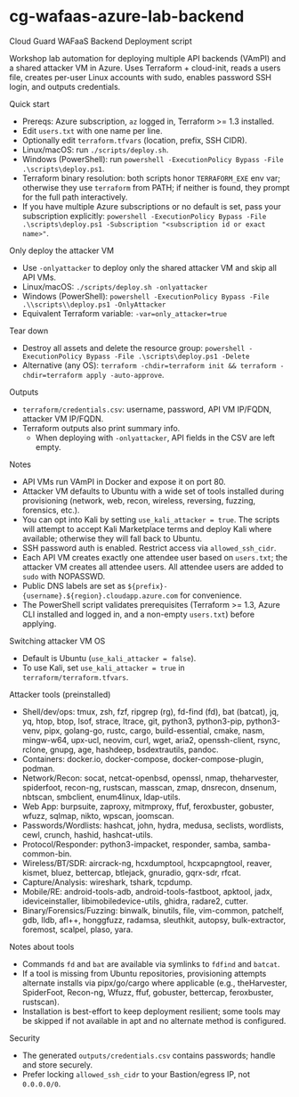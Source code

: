 # cg-wafaas-azure-lab-backend
Cloud Guard WAFaaS Backend Deployment script

Workshop lab automation for deploying multiple API backends (VAmPI) and a shared attacker VM in Azure. Uses Terraform + cloud-init, reads a users file, creates per-user Linux accounts with sudo, enables password SSH login, and outputs credentials.

Quick start
- Prereqs: Azure subscription, `az` logged in, Terraform >= 1.3 installed.
- Edit `users.txt` with one name per line.
- Optionally edit `terraform.tfvars` (location, prefix, SSH CIDR).
- Linux/macOS: run `./scripts/deploy.sh`.
- Windows (PowerShell): run `powershell -ExecutionPolicy Bypass -File .\scripts\deploy.ps1`.
- Terraform binary resolution: both scripts honor `TERRAFORM_EXE` env var; otherwise they use `terraform` from PATH; if neither is found, they prompt for the full path interactively.
- If you have multiple Azure subscriptions or no default is set, pass your subscription explicitly: `powershell -ExecutionPolicy Bypass -File .\scripts\deploy.ps1 -Subscription "<subscription id or exact name>"`.

Only deploy the attacker VM
- Use `-onlyattacker` to deploy only the shared attacker VM and skip all API VMs.
- Linux/macOS: `./scripts/deploy.sh -onlyattacker`
- Windows (PowerShell): `powershell -ExecutionPolicy Bypass -File .\\scripts\\deploy.ps1 -OnlyAttacker`
- Equivalent Terraform variable: `-var=only_attacker=true`

Tear down
- Destroy all assets and delete the resource group: `powershell -ExecutionPolicy Bypass -File .\scripts\deploy.ps1 -Delete`
- Alternative (any OS): `terraform -chdir=terraform init && terraform -chdir=terraform apply -auto-approve`.

Outputs
- `terraform/credentials.csv`: username, password, API VM IP/FQDN, attacker VM IP/FQDN.
- Terraform outputs also print summary info.
  - When deploying with `-onlyattacker`, API fields in the CSV are left empty.

Notes
- API VMs run VAmPI in Docker and expose it on port 80.
- Attacker VM defaults to Ubuntu with a wide set of tools installed during provisioning (network, web, recon, wireless, reversing, fuzzing, forensics, etc.).
- You can opt into Kali by setting `use_kali_attacker = true`. The scripts will attempt to accept Kali Marketplace terms and deploy Kali where available; otherwise they will fall back to Ubuntu.
- SSH password auth is enabled. Restrict access via `allowed_ssh_cidr`.
- Each API VM creates exactly one attendee user based on `users.txt`; the attacker VM creates all attendee users. All attendee users are added to `sudo` with NOPASSWD.
- Public DNS labels are set as `${prefix}-{username}.${region}.cloudapp.azure.com` for convenience.
 - The PowerShell script validates prerequisites (Terraform >= 1.3, Azure CLI installed and logged in, and a non-empty `users.txt`) before applying.

Switching attacker VM OS
- Default is Ubuntu (`use_kali_attacker = false`).
- To use Kali, set `use_kali_attacker = true` in `terraform/terraform.tfvars`.

Attacker tools (preinstalled)
- Shell/dev/ops: tmux, zsh, fzf, ripgrep (rg), fd-find (fd), bat (batcat), jq, yq, htop, btop, lsof, strace, ltrace, git, python3, python3-pip, python3-venv, pipx, golang-go, rustc, cargo, build-essential, cmake, nasm, mingw-w64, upx-ucl, neovim, curl, wget, aria2, openssh-client, rsync, rclone, gnupg, age, hashdeep, bsdextrautils, pandoc.
- Containers: docker.io, docker-compose, docker-compose-plugin, podman.
- Network/Recon: socat, netcat-openbsd, openssl, nmap, theharvester, spiderfoot, recon-ng, rustscan, masscan, zmap, dnsrecon, dnsenum, nbtscan, smbclient, enum4linux, ldap-utils.
- Web App: burpsuite, zaproxy, mitmproxy, ffuf, feroxbuster, gobuster, wfuzz, sqlmap, nikto, wpscan, joomscan.
- Passwords/Wordlists: hashcat, john, hydra, medusa, seclists, wordlists, cewl, crunch, hashid, hashcat-utils.
- Protocol/Responder: python3-impacket, responder, samba, samba-common-bin.
- Wireless/BT/SDR: aircrack-ng, hcxdumptool, hcxpcapngtool, reaver, kismet, bluez, bettercap, btlejack, gnuradio, gqrx-sdr, rfcat.
- Capture/Analysis: wireshark, tshark, tcpdump.
- Mobile/RE: android-tools-adb, android-tools-fastboot, apktool, jadx, ideviceinstaller, libimobiledevice-utils, ghidra, radare2, cutter.
- Binary/Forensics/Fuzzing: binwalk, binutils, file, vim-common, patchelf, gdb, lldb, afl++, honggfuzz, radamsa, sleuthkit, autopsy, bulk-extractor, foremost, scalpel, plaso, yara.

Notes about tools
- Commands `fd` and `bat` are available via symlinks to `fdfind` and `batcat`.
- If a tool is missing from Ubuntu repositories, provisioning attempts alternate installs via pipx/go/cargo where applicable (e.g., theHarvester, SpiderFoot, Recon-ng, Wfuzz, ffuf, gobuster, bettercap, feroxbuster, rustscan).
- Installation is best-effort to keep deployment resilient; some tools may be skipped if not available in apt and no alternate method is configured.

Security
- The generated `outputs/credentials.csv` contains passwords; handle and store securely.
- Prefer locking `allowed_ssh_cidr` to your Bastion/egress IP, not `0.0.0.0/0`.
